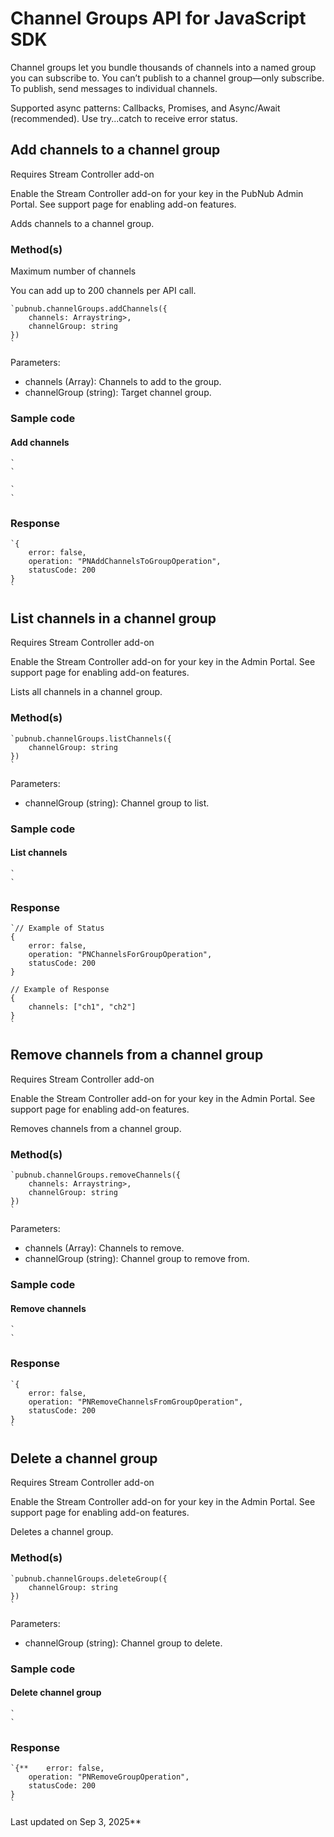 # Channel Groups API for JavaScript SDK

Channel groups let you bundle thousands of channels into a named group you can subscribe to. You can’t publish to a channel group—only subscribe. To publish, send messages to individual channels.

Supported async patterns: Callbacks, Promises, and Async/Await (recommended). Use try...catch to receive error status.

## Add channels to a channel group

Requires Stream Controller add-on

Enable the Stream Controller add-on for your key in the PubNub Admin Portal. See support page for enabling add-on features.

Adds channels to a channel group.

### Method(s)

Maximum number of channels

You can add up to 200 channels per API call.

```
`pubnub.channelGroups.addChannels({  
    channels: Arraystring>,  
    channelGroup: string  
})  
`
```

Parameters:
- channels (Array<string>): Channels to add to the group.
- channelGroup (string): Target channel group.

### Sample code

#### Add channels

```
`  
`
```

```
`  
`
```

### Response

```
`{  
    error: false,  
    operation: "PNAddChannelsToGroupOperation",  
    statusCode: 200  
}  
`
```

## List channels in a channel group

Requires Stream Controller add-on

Enable the Stream Controller add-on for your key in the Admin Portal. See support page for enabling add-on features.

Lists all channels in a channel group.

### Method(s)

```
`pubnub.channelGroups.listChannels({  
    channelGroup: string  
})  
`
```

Parameters:
- channelGroup (string): Channel group to list.

### Sample code

#### List channels

```
`  
`
```

### Response

```
`// Example of Status  
{  
    error: false,  
    operation: "PNChannelsForGroupOperation",  
    statusCode: 200  
}  
  
// Example of Response  
{  
    channels: ["ch1", "ch2"]  
}  
`
```

## Remove channels from a channel group

Requires Stream Controller add-on

Enable the Stream Controller add-on for your key in the Admin Portal. See support page for enabling add-on features.

Removes channels from a channel group.

### Method(s)

```
`pubnub.channelGroups.removeChannels({  
    channels: Arraystring>,  
    channelGroup: string  
})  
`
```

Parameters:
- channels (Array<string>): Channels to remove.
- channelGroup (string): Channel group to remove from.

### Sample code

#### Remove channels

```
`  
`
```

### Response

```
`{  
    error: false,  
    operation: "PNRemoveChannelsFromGroupOperation",  
    statusCode: 200  
}  
`
```

## Delete a channel group

Requires Stream Controller add-on

Enable the Stream Controller add-on for your key in the Admin Portal. See support page for enabling add-on features.

Deletes a channel group.

### Method(s)

```
`pubnub.channelGroups.deleteGroup({  
    channelGroup: string  
})  
`
```

Parameters:
- channelGroup (string): Channel group to delete.

### Sample code

#### Delete channel group

```
`  
`
```

### Response

```
`{**    error: false,  
    operation: "PNRemoveGroupOperation",  
    statusCode: 200  
}  
`
```

Last updated on Sep 3, 2025**